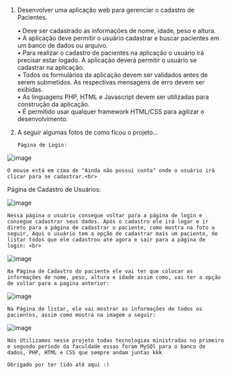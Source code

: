 1. Desenvolver uma aplicação web para gerenciar o cadastro de Pacientes.<br>

    • Deve ser cadastrado as informações de nome, idade, peso e altura.<br>
    • A aplicação deve permitir o usuário cadastrar e buscar pacientes em um banco de
    dados ou arquivo.<br>
    • Para realizar o cadastro de pacientes na aplicação o usuário irá precisar estar logado. A
    aplicação deverá permitir o usuário se cadastrar na aplicação.<br>
    • Todos os formulários da aplicação devem ser validados antes de serem submetidos. As
    respectivas mensagens de erro devem ser exibidas.<br>
    • As linguagens PHP, HTML e Javascript devem ser utilizadas para construção da
    aplicação.<br>
    • É permitido usar qualquer framework HTML/CSS para agilizar o desenvolvimento.<br>
    
2. A seguir algumas fotos de como ficou o projeto...<br>

       Página de Login:

  ![image](https://user-images.githubusercontent.com/103126656/205185493-44e37e26-3e96-4ac1-b553-3ba893fd70cc.png) <br>
  
    O mouse está em cima de "Ainda não possui conta" onde o usuário irá clicar para se cadastrar.<br>
    
   Página de Cadastro de Usuários:
    
  ![image](https://user-images.githubusercontent.com/103126656/205185935-16581637-6750-402c-93e2-ce45b6fdada3.png) <br>
  
    Nessa página o usuário consegue voltar para a página de login e consegue cadastrar seus dados. Após o cadastro ele irá logar e ir direto para a página de cadastrar o paciente, como mostra na foto a seguir, Aqui o usuário tem a opção de cadastrar mais um paciente, de listar todos que ele cadastrou até agora e sair para a página de login: <br>
    
   ![image](https://user-images.githubusercontent.com/103126656/205186534-40a0ca46-d8b6-417a-a325-3e9739347e34.png) <br>

    Na Página de Cadastro do paciente ele vai ter que colocar as informações de nome, peso, altura e idade assim como, vai ter a opção de voltar para a pagina anterior:
   
   ![image](https://user-images.githubusercontent.com/103126656/205187865-6a9368c3-1ec0-4f22-91b2-142153ecc491.png) <br>
   
    Na Página de listar, ele vai mostrar as informações de todos os pacientes, assim como mostra na imagem a seguir:
    
   ![image](https://user-images.githubusercontent.com/103126656/205189122-20944ee5-221c-48a1-adab-35e8909ccfd5.png) <br>
   
    Nós Utilizamos nesse projeto todas tecnologias ministradas no primeiro e segundo período da faculdade essas foram MySQl para o banco de dados, PHP, HTML e CSS que sempre andam juntas kkk
    
    Obrigado por ter lido até aqui :)
    
    
    
    

   

    
    
    

  
  
